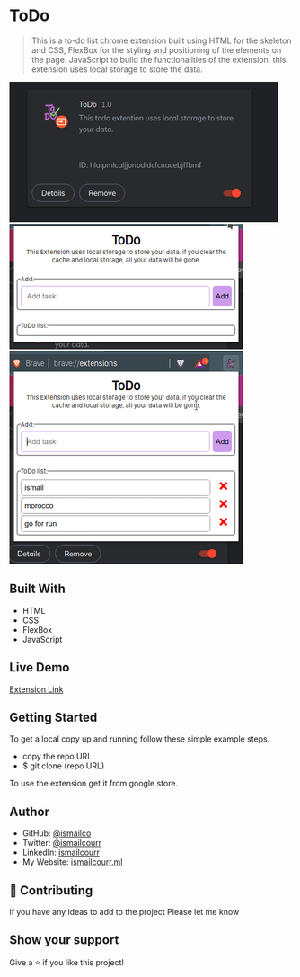 # ToDo

> This is a to-do list chrome extension built using HTML for the skeleton and CSS, FlexBox for the styling and positioning of the elements on the page. JavaScript to build the functionalities of the extension. this extension uses local storage to store the data.


![screenshot](img/screenshot1.png)
![screenshot](img/screenshot2.png)
![screenshot](img/screenshot3.png)

## Built With

- HTML
- CSS
- FlexBox
- JavaScript

## Live Demo

[Extension Link](https://ismailcourr.ml/)

## Getting Started

To get a local copy up and running follow these simple example steps.

- copy the repo URL
- $ git clone (repo URL)

To use the extension get it from google store.

## Author

- GitHub: [@ismailco](https://github.com/Ismailco)
- Twitter: [@ismailcourr](https://www.twitter.com/ismailcourr)
- LinkedIn: [ismailcourr](https://www.linkedin.com/in/ismailcourr/)
- My Website: [ismailcourr.ml](https://www.ismailcourr.ml)

## 🤝 Contributing

if you have any ideas to add to the project Please let me know

## Show your support

Give a ⭐️ if you like this project!
